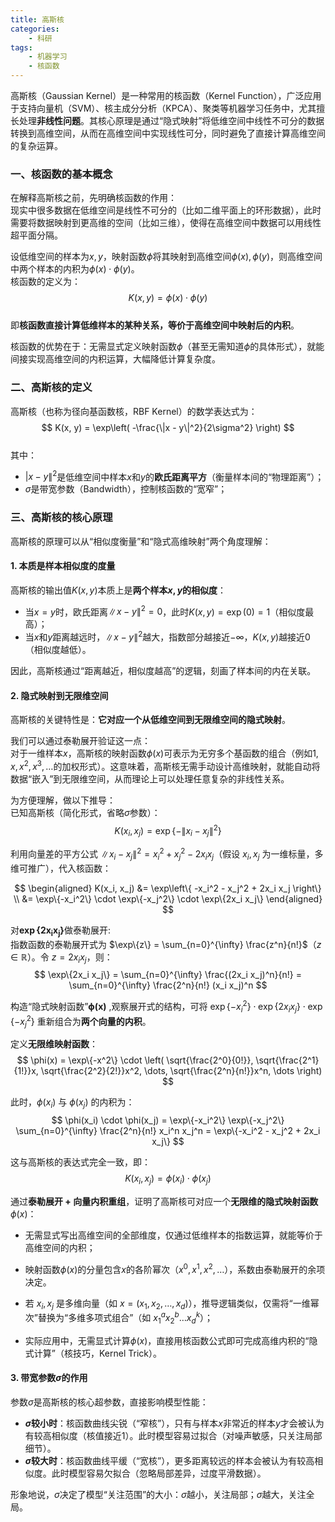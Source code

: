 ```yaml
---
title: 高斯核
categories:
    - 科研 
tags: 
    - 机器学习
    - 核函数
---
```




高斯核（Gaussian Kernel）是一种常用的核函数（Kernel Function），广泛应用于支持向量机（SVM）、核主成分分析（KPCA）、聚类等机器学习任务中，尤其擅长处理**非线性问题**。其核心原理是通过“隐式映射”将低维空间中线性不可分的数据转换到高维空间，从而在高维空间中实现线性可分，同时避免了直接计算高维空间的复杂运算。

<!--more-->


### 一、核函数的基本概念
在解释高斯核之前，先明确核函数的作用：  
现实中很多数据在低维空间是线性不可分的（比如二维平面上的环形数据），此时需要将数据映射到更高维的空间（比如三维），使得在高维空间中数据可以用线性超平面分隔。  

设低维空间的样本为$x, y$，映射函数$\phi$将其映射到高维空间$\phi(x), \phi(y)$，则高维空间中两个样本的内积为$\phi(x) \cdot \phi(y)$。  
核函数的定义为：  
$$ K(x, y) = \phi(x) \cdot \phi(y) $$  
即**核函数直接计算低维样本的某种关系，等价于高维空间中映射后的内积**。  

核函数的优势在于：无需显式定义映射函数$\phi$（甚至无需知道$\phi$的具体形式），就能间接实现高维空间的内积运算，大幅降低计算复杂度。


### 二、高斯核的定义
高斯核（也称为径向基函数核，RBF Kernel）的数学表达式为：  
$$ K(x, y) = \exp\left( -\frac{\|x - y\|^2}{2\sigma^2} \right) $$  
其中：  
- $|x - y\|^2$是低维空间中样本$x$和$y$的**欧氏距离平方**（衡量样本间的“物理距离”）；  
- $\sigma$是带宽参数（Bandwidth），控制核函数的“宽窄”；  


### 三、高斯核的核心原理
高斯核的原理可以从“相似度衡量”和“隐式高维映射”两个角度理解：  


#### 1. 本质是样本相似度的度量
高斯核的输出值$K(x, y)$本质上是**两个样本$x, y$的相似度**：  
- 当$x = y$时，欧氏距离$\|x - y\|^2 = 0$，此时$K(x, y) = \exp(0) = 1$（相似度最高）；  
- 当$x$和$y$距离越远时，$\|x - y\|^2$越大，指数部分越接近$-\infty$，$K(x, y)$越接近0（相似度越低）。  

因此，高斯核通过“距离越近，相似度越高”的逻辑，刻画了样本间的内在关联。


#### 2. 隐式映射到无限维空间
高斯核的关键特性是：**它对应一个从低维空间到无限维空间的隐式映射**。  

我们可以通过泰勒展开验证这一点：  
对于一维样本$x$，高斯核的映射函数$\phi(x)$可表示为无穷多个基函数的组合（例如$1, x, x^2, x^3, \dots$的加权形式）。这意味着，高斯核无需手动设计高维映射，就能自动将数据“嵌入”到无限维空间，从而理论上可以处理任意复杂的非线性关系。

为方便理解，做以下推导：  
已知高斯核（简化形式，省略$\sigma$参数）：  
$$ K(x_i, x_j) = \exp\left\{ -\lVert x_i - x_j \rVert^2 \right\} $$  


 
利用向量差的平方公式 $\lVert x_i - x_j \rVert^2 = x_i^2 + x_j^2 - 2x_i x_j$（假设 $x_i, x_j$ 为一维标量，多维可推广），代入核函数：  

$$ 
\begin{aligned}
K(x_i, x_j) &= \exp\left\{ -x_i^2 - x_j^2 + 2x_i x_j \right\} \\
 &= \exp\{-x_i^2\} \cdot \exp\{-x_j^2\} \cdot \exp\{2x_i x_j\} 
\end{aligned}
$$  


对$\boldsymbol{\exp\{2x_i x_j\}}$做泰勒展开:   
指数函数的泰勒展开式为 $\exp\{z\} = \sum_{n=0}^{\infty} \frac{z^n}{n!}$（$z \in \mathbb{R}$）。令 $z = 2x_i x_j$，则：  
$$ \exp\{2x_i x_j\} = \sum_{n=0}^{\infty} \frac{(2x_i x_j)^n}{n!} = \sum_{n=0}^{\infty} \frac{2^n}{n!} (x_i x_j)^n $$  


构造“隐式映射函数”$\boldsymbol{\phi(x)}$  ,观察展开式的结构，可将 $\exp\{-x_i^2\} \cdot \exp\{2x_i x_j\} \cdot \exp\{-x_j^2\}$ 重新组合为**两个向量的内积**。  

定义**无限维映射函数**：  
$$ \phi(x) = \exp\{-x^2\} \cdot \left( \sqrt{\frac{2^0}{0!}}, \sqrt{\frac{2^1}{1!}}x, \sqrt{\frac{2^2}{2!}}x^2, \dots, \sqrt{\frac{2^n}{n!}}x^n, \dots \right) $$  

此时，$\phi(x_i)$ 与 $\phi(x_j)$ 的内积为：  
$$ \phi(x_i) \cdot \phi(x_j) = \exp\{-x_i^2\} \exp\{-x_j^2\} \sum_{n=0}^{\infty} \frac{2^n}{n!} x_i^n x_j^n = \exp\{-x_i^2 - x_j^2 + 2x_i x_j\} $$  

这与高斯核的表达式完全一致，即：  
$$ K(x_i, x_j) = \phi(x_i) \cdot \phi(x_j) $$  


通过**泰勒展开 + 向量内积重组**，证明了高斯核可对应一个**无限维的隐式映射函数**$\phi(x)$：  
- 无需显式写出高维空间的全部维度，仅通过低维样本的指数运算，就能等价于高维空间的内积；  
- 映射函数$\phi(x)$的分量包含$x$的各阶幂次（$x^0, x^1, x^2, \dots$），系数由泰勒展开的余项决定。  


- 若 $x_i, x_j$ 是多维向量（如 $x = (x_1, x_2, \dots, x_d)$），推导逻辑类似，仅需将“一维幂次”替换为“多维多项式组合”（如 $x_1^a x_2^b \dots x_d^k$）；  
- 实际应用中，无需显式计算$\phi(x)$，直接用核函数公式即可完成高维内积的“隐式计算”（核技巧，Kernel Trick）。


#### 3. 带宽参数$\sigma$的作用
参数$\sigma$是高斯核的核心超参数，直接影响模型性能：  
- **$\sigma$较小时**：核函数曲线尖锐（“窄核”），只有与样本$x$非常近的样本$y$才会被认为有较高相似度（核值接近1）。此时模型容易过拟合（对噪声敏感，只关注局部细节）。  
- **$\sigma$较大时**：核函数曲线平缓（“宽核”），更多距离较远的样本会被认为有较高相似度。此时模型容易欠拟合（忽略局部差异，过度平滑数据）。  

形象地说，$\sigma$决定了模型“关注范围”的大小：$\sigma$越小，关注局部；$\sigma$越大，关注全局。

